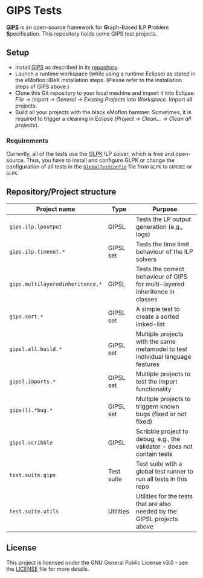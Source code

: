 # GIPS Tests

[**GIPS**](https://github.com/Echtzeitsysteme/gips) is an open-source framework for **G**raph-Based **I**LP **P**roblem **S**pecification.
This repository holds some GIPS test projects.


## Setup

* Install [GIPS](https://github.com/Echtzeitsysteme/gips) as described in its [repository](https://github.com/Echtzeitsysteme/gips).
* Launch a runtime workspace (while using a runtime Eclipse) as stated in the eMoflon::IBeX installation steps. (Please refer to the installation steps of GIPS above.)
* Clone this Git repository to your local machine and import it into Eclipse: *File -> Import -> General -> Existing Projects into Workspace*. Import all projects.
* Build all your projects with the black eMoflon hammer. Sometimes, it is required to trigger a cleaning in Eclipse (*Project -> Clean... -> Clean all projects*).

### Requirements

Currently, all of the tests use the [GLPK](https://www.gnu.org/software/glpk/) ILP solver, which is free and open-source.
Thus, you have to install and configure GLPK or change the configuration of all tests in the [`GlobalTestConfig`](https://github.com/Echtzeitsysteme/gips-tests/blob/main/test.suite.utils/src/test/suite/gips/utils/GlobalTestConfig.java#L24) file from `GLPK` to `GUROBI` or `GLPK`.


## Repository/Project structure

| Project name                     | Type       | Purpose                                                                                        |
| -------------------------------- | ---------- | ---------------------------------------------------------------------------------------------- |
| `gips.ilp.lpoutput`              | GIPSL      | Tests the LP output generation (e.g., logs)                                                    |
| `gips.ilp.timeout.*`             | GIPSL set  | Tests the time limit behaviour of the ILP solvers                                              |
| `gips.multilayeredinheritence.*` | GIPSL      | Tests the correct behaviour of GIPS for multi-layered inheritence in classes                   |
| `gips.sort.*`                    | GIPSL set  | A simple test to create a sorted linked-list                                                   |
| `gipsl.all.build.*`              | GIPSL set  | Multiple projects with the same metamodel to test individual language features                 |
| `gipsl.imports.*`                | GIPSL set  | Multiple projects to test the import functionality                                             |
| `gips(l).*bug.*`                 | GIPSL set  | Multiple projects to triggern known bugs (fixed or not fixed)                                  |
| `gipsl.scribble`                 | GIPSL      | Scribble project to debug, e.g., the validator - does not contain tests                        |
| `test.suite.gips`                | Test suite | Test suite with a global test runner to run all tests in this repo                             |
| `test.suite.utils`               | Utilities  | Utilities for the tests that are also needed by the GIPSL projects above                       |


## License

This project is licensed under the GNU General Public License v3.0 - see the [LICENSE](LICENSE) file for more details.

